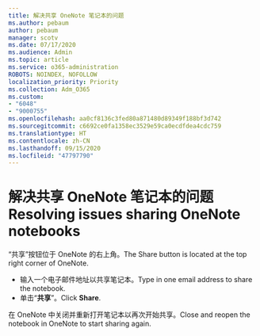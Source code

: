 ```yaml
---
title: 解决共享 OneNote 笔记本的问题
ms.author: pebaum
author: pebaum
manager: scotv
ms.date: 07/17/2020
ms.audience: Admin
ms.topic: article
ms.service: o365-administration
ROBOTS: NOINDEX, NOFOLLOW
localization_priority: Priority
ms.collection: Adm_O365
ms.custom:
- "6048"
- "9000755"
ms.openlocfilehash: aa0cf8136c3fed80a871480d89349f188bf3d742
ms.sourcegitcommit: c6692ce0fa1358ec3529e59ca0ecdfdea4cdc759
ms.translationtype: HT
ms.contentlocale: zh-CN
ms.lasthandoff: 09/15/2020
ms.locfileid: "47797790"
---
```

# <a name="resolving-issues-sharing-onenote-notebooks"></a><span data-ttu-id="45636-102">解决共享 OneNote 笔记本的问题</span><span class="sxs-lookup"><span data-stu-id="45636-102">Resolving issues sharing OneNote notebooks</span></span>

<span data-ttu-id="45636-103">“共享”按钮位于 OneNote 的右上角。</span><span class="sxs-lookup"><span data-stu-id="45636-103">The Share button is located at the top right corner of OneNote.</span></span>

- <span data-ttu-id="45636-104">输入一个电子邮件地址以共享笔记本。</span><span class="sxs-lookup"><span data-stu-id="45636-104">Type in one email address to share the notebook.</span></span>
- <span data-ttu-id="45636-105">单击“**共享**”。</span><span class="sxs-lookup"><span data-stu-id="45636-105">Click  **Share**.</span></span>

<span data-ttu-id="45636-106">在 OneNote 中关闭并重新打开笔记本以再次开始共享。</span><span class="sxs-lookup"><span data-stu-id="45636-106">Close and reopen the notebook in OneNote to start sharing again.</span></span>